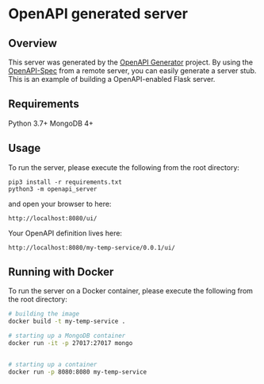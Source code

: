 # OpenAPI generated server

## Overview
This server was generated by the [OpenAPI Generator](https://openapi-generator.tech) project. By using the
[OpenAPI-Spec](https://openapis.org) from a remote server, you can easily generate a server stub.  This
is an example of building a OpenAPI-enabled Flask server.


## Requirements
Python 3.7+
MongoDB 4+

## Usage
To run the server, please execute the following from the root directory:

```
pip3 install -r requirements.txt
python3 -m openapi_server
```

and open your browser to here:

```
http://localhost:8080/ui/
```

Your OpenAPI definition lives here:

```
http://localhost:8080/my-temp-service/0.0.1/ui/
```


## Running with Docker

To run the server on a Docker container, please execute the following from the root directory:

```bash
# building the image
docker build -t my-temp-service .

# starting up a MongoDB container
docker run -it -p 27017:27017 mongo


# starting up a container
docker run -p 8080:8080 my-temp-service
```
